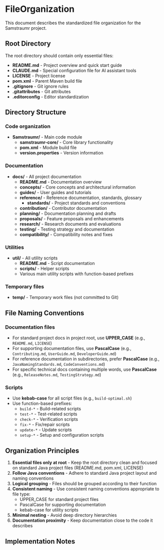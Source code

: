 # FileOrganization

This document describes the standardized file organization for the Samstraumr project.

## Root Directory

The root directory should contain only essential files:

- **README.md** - Project overview and quick start guide
- **CLAUDE.md** - Special configuration file for AI assistant tools
- **LICENSE** - Project license
- **pom.xml** - Parent Maven build file
- **.gitignore** - Git ignore rules
- **.gitattributes** - Git attributes 
- **.editorconfig** - Editor standardization

## Directory Structure

### Code organization

- **Samstraumr/** - Main code module
  - **samstraumr-core/** - Core library functionality
  - **pom.xml** - Module build file
  - **version.properties** - Version information

### Documentation

- **docs/** - All project documentation
  - **README.md** - Documentation overview
  - **concepts/** - Core concepts and architectural information
  - **guides/** - User guides and tutorials
  - **reference/** - Reference documentation, standards, glossary
    - **standards/** - Project standards and conventions
  - **contribution/** - Contributor documentation
  - **planning/** - Documentation planning and drafts
  - **proposals/** - Feature proposals and enhancements
  - **research/** - Research documents and evaluations
  - **testing/** - Testing strategy and documentation
  - **compatibility/** - Compatibility notes and fixes

### Utilities

- **util/** - All utility scripts
  - **README.md** - Script documentation
  - **scripts/** - Helper scripts
  - Various main utility scripts with function-based prefixes

### Temporary files

- **temp/** - Temporary work files (not committed to Git)

## File Naming Conventions

### Documentation files

- For standard project docs in project root, use **UPPER_CASE** (e.g., `README.md`, `LICENSE`)
- For supporting documentation files, use **PascalCase** (e.g., `Contributing.md`, `UserGuide.md`, `DeveloperGuide.md`)
- For reference documentation in subdirectories, prefer **PascalCase** (e.g., `JavaNamingStandards.md`, `CodeConventions.md`)
- For specific technical docs containing multiple words, use **PascalCase** (e.g., `ReleaseNotes.md`, `TestingStrategy.md`)

### Scripts

- Use **kebab-case** for all script files (e.g., `build-optimal.sh`)
- Use function-based prefixes:
  - `build-*` - Build-related scripts
  - `test-*` - Test-related scripts
  - `check-*` - Verification scripts
  - `fix-*` - Fix/repair scripts
  - `update-*` - Update scripts
  - `setup-*` - Setup and configuration scripts

## Organization Principles

1. **Essential files only at root** - Keep the root directory clean and focused on standard Java project files (README.md, pom.xml, LICENSE)
2. **Follow Java conventions** - Adhere to standard Java project layout and naming conventions
3. **Logical grouping** - Files should be grouped according to their function
4. **Consistent naming** - Use consistent naming conventions appropriate to file type:
   - UPPER_CASE for standard project files
   - PascalCase for supporting documentation
   - kebab-case for utility scripts
5. **Minimal nesting** - Avoid deep directory hierarchies
6. **Documentation proximity** - Keep documentation close to the code it describes

## Implementation Notes

